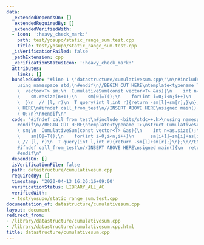 ```yaml
---
data:
  _extendedDependsOn: []
  _extendedRequiredBy: []
  _extendedVerifiedWith:
  - icon: ':heavy_check_mark:'
    path: test/yosupo/static_range_sum.test.cpp
    title: test/yosupo/static_range_sum.test.cpp
  _isVerificationFailed: false
  _pathExtension: cpp
  _verificationStatusIcon: ':heavy_check_mark:'
  attributes:
    links: []
  bundledCode: "#line 1 \"datastructure/cumulativesum.cpp\"\n\n#include <bits/stdc++.h>\n\
    using namespace std;\n#endif\n//BEGIN CUT HERE\ntemplate<typename T>\nstruct CumulativeSum{\n\
    \  vector<T> sm;\n  CumulativeSum(const vector<T> &as){\n    int n=as.size();\n\
    \    sm.resize(n+1);\n    sm[0]=T();\n    for(int i=0;i<n;i++)\n      sm[i+1]=sm[i]+as[i];\n\
    \  }\n  // [l, r)\n  T query(int l,int r){return -sm[l]+sm[r];}\n};\n//END CUT\
    \ HERE\n#ifndef call_from_test\n//INSERT ABOVE HERE\nsigned main(){\n  return\
    \ 0;\n}\n#endif\n"
  code: "#ifndef call_from_test\n#include <bits/stdc++.h>\nusing namespace std;\n\
    #endif\n//BEGIN CUT HERE\ntemplate<typename T>\nstruct CumulativeSum{\n  vector<T>\
    \ sm;\n  CumulativeSum(const vector<T> &as){\n    int n=as.size();\n    sm.resize(n+1);\n\
    \    sm[0]=T();\n    for(int i=0;i<n;i++)\n      sm[i+1]=sm[i]+as[i];\n  }\n \
    \ // [l, r)\n  T query(int l,int r){return -sm[l]+sm[r];}\n};\n//END CUT HERE\n\
    #ifndef call_from_test\n//INSERT ABOVE HERE\nsigned main(){\n  return 0;\n}\n\
    #endif\n"
  dependsOn: []
  isVerificationFile: false
  path: datastructure/cumulativesum.cpp
  requiredBy: []
  timestamp: '2020-04-13 16:26:16+09:00'
  verificationStatus: LIBRARY_ALL_AC
  verifiedWith:
  - test/yosupo/static_range_sum.test.cpp
documentation_of: datastructure/cumulativesum.cpp
layout: document
redirect_from:
- /library/datastructure/cumulativesum.cpp
- /library/datastructure/cumulativesum.cpp.html
title: datastructure/cumulativesum.cpp
---
```

